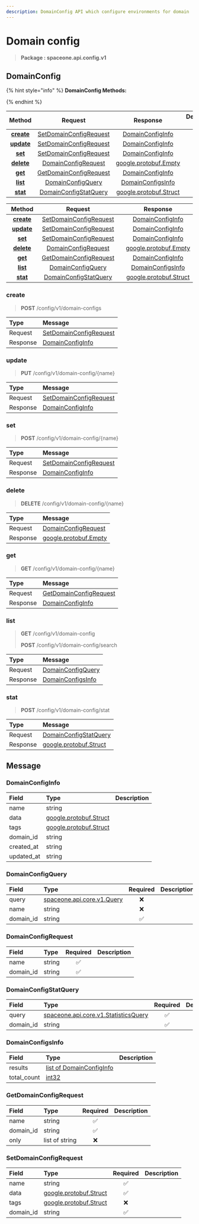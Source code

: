 ```yaml
---
description: DomainConfig API which configure environments for domain
---
```

# Domain config

>  **Package : spaceone.api.config.v1**

## DomainConfig

{% hint style="info" %}
**DomainConfig Methods:**

{%  endhint %}


| Method | Request | Response | Description &nbsp; &nbsp; &nbsp; &nbsp; &nbsp; &nbsp; &nbsp; &nbsp; &nbsp; &nbsp; &nbsp; |
| :-----: | :--------: | :--------: | :-------------------- |
| [**create**](domain-config.md#create)|   [SetDomainConfigRequest](domain-config.md#setdomainconfigrequest) |   [DomainConfigInfo](domain-config.md#domainconfiginfo) |  |
| [**update**](domain-config.md#update)|   [SetDomainConfigRequest](domain-config.md#setdomainconfigrequest) |   [DomainConfigInfo](domain-config.md#domainconfiginfo) |  |
| [**set**](domain-config.md#set)|   [SetDomainConfigRequest](domain-config.md#setdomainconfigrequest) |   [DomainConfigInfo](domain-config.md#domainconfiginfo) |  |
| [**delete**](domain-config.md#delete)|   [DomainConfigRequest](domain-config.md#domainconfigrequest) |  [google.protobuf.Empty](https://github.com/protocolbuffers/protobuf/blob/master/src/google/protobuf/empty.proto)|  |
| [**get**](domain-config.md#get)|   [GetDomainConfigRequest](domain-config.md#getdomainconfigrequest) |   [DomainConfigInfo](domain-config.md#domainconfiginfo) |  |
| [**list**](domain-config.md#list)|   [DomainConfigQuery](domain-config.md#domainconfigquery) |   [DomainConfigsInfo](domain-config.md#domainconfigsinfo) |  |
| [**stat**](domain-config.md#stat)|   [DomainConfigStatQuery](domain-config.md#domainconfigstatquery) |  [google.protobuf.Struct](https://github.com/protocolbuffers/protobuf/blob/master/src/google/protobuf/struct.proto)|  |TEST

| Method | Request | Response | Description &nbsp; &nbsp; &nbsp; &nbsp; &nbsp; &nbsp; &nbsp; &nbsp; &nbsp; &nbsp; &nbsp; |
| :-----: | :--------: | :--------: | :-------------------- |
|<div style="width:70px; text-align:center;">  [**create**](domain-config.md#create) </div> | <div style="width:200px; text-align:center;">    [SetDomainConfigRequest](domain-config.md#setdomainconfigrequest)  </div> | <div style="width:200px; text-align:center;">   [DomainConfigInfo](domain-config.md#domainconfiginfo)  </div> | <div style="width:400px;">  </div> |
|<div style="width:70px; text-align:center;">  [**update**](domain-config.md#update) </div> | <div style="width:200px; text-align:center;">    [SetDomainConfigRequest](domain-config.md#setdomainconfigrequest)  </div> | <div style="width:200px; text-align:center;">   [DomainConfigInfo](domain-config.md#domainconfiginfo)  </div> | <div style="width:400px;">  </div> |
|<div style="width:70px; text-align:center;">  [**set**](domain-config.md#set) </div> | <div style="width:200px; text-align:center;">    [SetDomainConfigRequest](domain-config.md#setdomainconfigrequest)  </div> | <div style="width:200px; text-align:center;">   [DomainConfigInfo](domain-config.md#domainconfiginfo)  </div> | <div style="width:400px;">  </div> |
|<div style="width:70px; text-align:center;">  [**delete**](domain-config.md#delete) </div> | <div style="width:200px; text-align:center;">    [DomainConfigRequest](domain-config.md#domainconfigrequest)  </div> | <div style="width:200px; text-align:center;">  [google.protobuf.Empty](https://github.com/protocolbuffers/protobuf/blob/master/src/google/protobuf/empty.proto) </div> | <div style="width:400px;">  </div> |
|<div style="width:70px; text-align:center;">  [**get**](domain-config.md#get) </div> | <div style="width:200px; text-align:center;">    [GetDomainConfigRequest](domain-config.md#getdomainconfigrequest)  </div> | <div style="width:200px; text-align:center;">   [DomainConfigInfo](domain-config.md#domainconfiginfo)  </div> | <div style="width:400px;">  </div> |
|<div style="width:70px; text-align:center;">  [**list**](domain-config.md#list) </div> | <div style="width:200px; text-align:center;">    [DomainConfigQuery](domain-config.md#domainconfigquery)  </div> | <div style="width:200px; text-align:center;">   [DomainConfigsInfo](domain-config.md#domainconfigsinfo)  </div> | <div style="width:400px;">  </div> |
|<div style="width:70px; text-align:center;">  [**stat**](domain-config.md#stat) </div> | <div style="width:200px; text-align:center;">    [DomainConfigStatQuery](domain-config.md#domainconfigstatquery)  </div> | <div style="width:200px; text-align:center;">  [google.protobuf.Struct](https://github.com/protocolbuffers/protobuf/blob/master/src/google/protobuf/struct.proto) </div> | <div style="width:400px;">  </div> | 
 

 
### create
> **POST** /config/v1/domain-configs
>


| Type | Message |
| :--- | :--- |
| Request | [SetDomainConfigRequest](domain-config.md#setdomainconfigrequest) |
| Response |  [DomainConfigInfo](domain-config.md#domainconfiginfo)  |
 
 

 
### update
> **PUT** /config/v1/domain-config/{name}
>


| Type | Message |
| :--- | :--- |
| Request | [SetDomainConfigRequest](domain-config.md#setdomainconfigrequest) |
| Response |  [DomainConfigInfo](domain-config.md#domainconfiginfo)  |
 
 

 
### set
> **POST** /config/v1/domain-config/{name}
>


| Type | Message |
| :--- | :--- |
| Request | [SetDomainConfigRequest](domain-config.md#setdomainconfigrequest) |
| Response |  [DomainConfigInfo](domain-config.md#domainconfiginfo)  |
 
 

 
### delete
> **DELETE** /config/v1/domain-config/{name}
>


| Type | Message |
| :--- | :--- |
| Request | [DomainConfigRequest](domain-config.md#domainconfigrequest) |
| Response | [google.protobuf.Empty](https://github.com/protocolbuffers/protobuf/blob/master/src/google/protobuf/empty.proto) |
 
 

 
### get
> **GET** /config/v1/domain-config/{name}
>


| Type | Message |
| :--- | :--- |
| Request | [GetDomainConfigRequest](domain-config.md#getdomainconfigrequest) |
| Response |  [DomainConfigInfo](domain-config.md#domainconfiginfo)  |
 
 

 
### list
> **GET** /config/v1/domain-config
>
> **POST** /config/v1/domain-config/search



| Type | Message |
| :--- | :--- |
| Request | [DomainConfigQuery](domain-config.md#domainconfigquery) |
| Response |  [DomainConfigsInfo](domain-config.md#domainconfigsinfo)  |
 
 

 
### stat
> **POST** /config/v1/domain-config/stat
>


| Type | Message |
| :--- | :--- |
| Request | [DomainConfigStatQuery](domain-config.md#domainconfigstatquery) |
| Response | [google.protobuf.Struct](https://github.com/protocolbuffers/protobuf/blob/master/src/google/protobuf/struct.proto) |


## 

## Message

### DomainConfigInfo
| Field | Type |  Description |
| :--- | :--- | :--- |
| name |string | |
| data |[google.protobuf.Struct](https://github.com/protocolbuffers/protobuf/blob/master/src/google/protobuf/struct.proto) | |
| tags |[google.protobuf.Struct](https://github.com/protocolbuffers/protobuf/blob/master/src/google/protobuf/struct.proto) | |
| domain_id |string | |
| created_at |string | |
| updated_at |string | |

### DomainConfigQuery
| Field | Type | Required | Description |
| :--- | :--- | :---: | :--- |
| query |[spaceone.api.core.v1.Query](https://spaceone-dev.gitbook.io/api-reference/common-v1/search-query)|❌| |
| name |string|❌| |
| domain_id |string|✅| |

### DomainConfigRequest
| Field | Type | Required | Description |
| :--- | :--- | :---: | :--- |
| name |string|✅| |
| domain_id |string|✅| |

### DomainConfigStatQuery
| Field | Type | Required | Description |
| :--- | :--- | :---: | :--- |
| query |[spaceone.api.core.v1.StatisticsQuery](https://spaceone-dev.gitbook.io/api-reference/common-v1/statistics-query)|✅| |
| domain_id |string|✅| |

### DomainConfigsInfo
| Field | Type |  Description |
| :--- | :--- | :--- |
| results |[list of DomainConfigInfo](domain-config.md#domainconfiginfo) | |
| total_count |[int32](https://github.com/protocolbuffers/protobuf/blob/master/src/google/protobuf/type.proto) | |

### GetDomainConfigRequest
| Field | Type | Required | Description |
| :--- | :--- | :---: | :--- |
| name |string|✅| |
| domain_id |string|✅| |
| only |list of string|❌| |

### SetDomainConfigRequest
| Field | Type | Required | Description |
| :--- | :--- | :---: | :--- |
| name |string|✅| |
| data |[google.protobuf.Struct](https://github.com/protocolbuffers/protobuf/blob/master/src/google/protobuf/struct.proto)|✅| |
| tags |[google.protobuf.Struct](https://github.com/protocolbuffers/protobuf/blob/master/src/google/protobuf/struct.proto)|❌| |
| domain_id |string|✅| |
